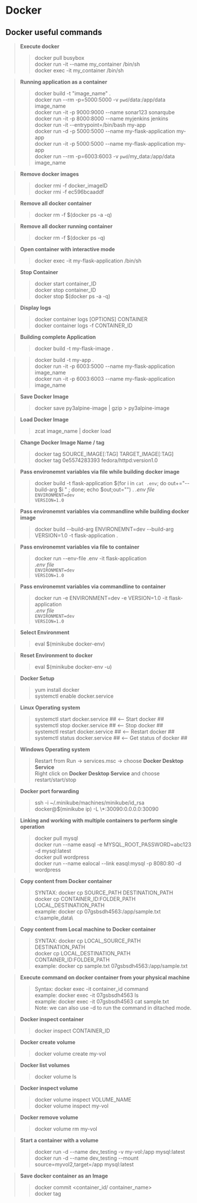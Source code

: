 # Docker
Docker useful commands
-----

> **Execute docker**
>> docker pull busybox <br/>
>> docker run -it --name my_container /bin/sh<br/>
>> docker exec -it my_container /bin/sh<br/>

> **Running application as a container**
>> docker build -t "image_name" . <br/>
>> docker run --rm -p=5000:5000 -v `pwd`/data:/app/data image_name <br/>
>> docker run -it -p 9000:9000 --name sonar123 sonarqube<br/>
>> docker run -it -p 8000:8000 --name myjenkins jenkins<br/>
>> docker run -it --entrypoint=/bin/bash my-app<br/>
>> docker run -d -p 5000:5000 --name my-flask-application my-app<br/>
>> docker run -it -p 5000:5000 --name my-flask-application my-app<br/>
>> docker run --rm -p=6003:6003 -v `pwd`/my_data:/app/data image_name<br/>

> **Remove docker images**
>> docker rmi -f docker_imageID<br/>
>> docker rmi -f ec596bcaaddf<br/>

> **Remove all docker container**
>> docker rm -f $(docker ps -a -q)<br/>

> **Remove all docker running container**
>> docker rm -f $(docker ps -q)<br/>

> **Open container with interactive mode**
>> docker exec -it my-flask-application /bin/sh<br/>

> **Stop Container**
>> docker start container_ID<br/>
>> docker stop container_ID<br/>
>> docker stop $(docker ps -a -q)<br/>

> **Display logs**
>> docker container logs [OPTIONS] CONTAINER<br/>
>> docker container logs -f CONTAINER_ID<br/>

> **Building complete Application**
>> docker build -t my-flask-image .<br/>

>> docker build -t my-app .<br/>
>> docker run -it -p 6003:5000 --name my-flask-application image_name<br/>
>> docker run -it -p 6003:6003 --name my-flask-application image_name<br/>

> **Save Docker Image**
>> docker save py3alpine-image | gzip > py3alpine-image<br/>

> **Load Docker Image**
>> zcat image_name | docker load<br/>

> **Change Docker Image Name / tag**
>> docker tag SOURCE_IMAGE[:TAG] TARGET_IMAGE[:TAG]<br/>
>> docker tag 0e5574283393 fedora/httpd:version1.0<br/>

> **Pass environemnt variables via file while building docker image**
>> docker build -t flask-application $(for i in `cat .env`; do out+="--build-arg $i " ; done; echo $out;out="") .
*.env file*<br/>
`ENVIRONMENT=dev`<br/>
`VERSION=1.0`

> **Pass environemnt variables via commandline while building docker image**
>> docker build --build-arg ENVIRONEMNT=dev --build-arg VERSION=1.0 -t flask-application . <br/>

> **Pass environemnt variables via file to container**
>> docker run --env-file .env -it flask-application <br/>
*.env file*<br/>
`ENVIRONMENT=dev`<br/>
`VERSION=1.0`

> **Pass environemnt variables via commandline to container**
>> docker run -e ENVIRONMENT=dev -e VERSION=1.0 -it flask-application <br/>
*.env file*<br/>
`ENVIRONMENT=dev`<br/>
`VERSION=1.0`

> **Select Environment**
>> eval $(minikube docker-env)<br/>


> **Reset Environment to docker**
>> eval $(minikube docker-env -u)<br/>

> **Docker Setup**
>> yum install docker<br/>
>> systemctl enable docker.service<br/>

> **Linux Operating system**
>> systemctl start docker.service ## <-- Start docker ##<br/>
>> systemctl stop docker.service ## <-- Stop docker ##<br/>
>> systemctl restart docker.service ## <-- Restart docker ##<br/>
>> systemctl status docker.service ## <-- Get status of docker ##<br/>

> **Windows Operating system**
>> Restart from Run -> services.msc -> choose **Docker Desktop Service**<br/>
>> Right click on **Docker Desktop Service** and choose restart/start/stop<br/>

> **Docker port forwarding**
>> ssh -i ~/.minikube/machines/minikube/id_rsa docker@$(minikube ip) -L \\*:30090:0.0.0.0:30090<br/>

> **Linking and working with multiple containers to perform single operation**
>> docker pull mysql<br/>
>> docker run --name easql -e MYSQL_ROOT_PASSWORD=abc123 -d mysql:latest<br/>
>> docker pull wordpress<br/>
>> docker run --name ealocal --link easql:mysql -p 8080:80 -d wordpress<br/>


> **Copy content from Docker container**
>> SYNTAX: docker cp SOURCE_PATH DESTINATION_PATH<br/>
>> docker cp CONTAINER_ID:FOLDER_PATH  LOCAL_DESTINATION_PATH<br/>
>> example: docker cp 07gsbsdh4563:/app/sample.txt  c:\\sample_data\\<br/>


> **Copy content from Local machine to Docker container**
>> SYNTAX: docker cp LOCAL_SOURCE_PATH DESTINATION_PATH<br/>
>> docker cp LOCAL_DESTINATION_PATH CONTAINER_ID:FOLDER_PATH  <br/>
>> example: docker cp sample.txt 07gsbsdh4563:/app/sample.txt<br/>

> **Execute command on docker container from your physical machine**
>> Syntax: docker exec -it container_id command<br/>
>> example: docker exec -it 07gsbsdh4563 ls <br/>
>> example: docker exec -it 07gsbsdh4563 cat sample.txt <br/>
>> Note: we can also use -d to run the command in ditached mode.

> **Docker inspect container**
>> docker inspect CONTAINER_ID<br/>

> **Docker create volume**
>> docker volume create my-vol<br/>

> **Docker list volumes**
>> docker volume ls<br/>

> **Docker inspect volume**
>> docker volume inspect VOLUME_NAME<br/>
>> docker volume inspect my-vol<br/>

> **Docker remove volume**
>> docker volume rm my-vol<br/>


> **Start a container with a volume**
>> docker run -d --name dev_testing -v my-vol:/app mysql:latest<br/>
>> docker run -d --name dev_testing --mount source=myvol2,target=/app mysql:latest<br/>

> **Save docker container as an Image**
>> docker commit <container_id/ container_name><br/>
>> docker tag <newly committed image_id> <Required name of the Image><br/>
